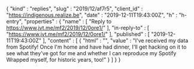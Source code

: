 {
  "kind" : "replies",
  "slug" : "2019/12/af7r5",
  "client_id" : "https://indigenous.realize.be",
  "date" : "2019-12-11T19:43:00Z",
  "h" : "h-entry",
  "properties" : {
    "name" : [ "Reply to https://www.jvt.me/mf2/2019/12/0ore1/" ],
    "in-reply-to" : [ "https://www.jvt.me/mf2/2019/12/0ore1/" ],
    "published" : [ "2019-12-11T19:43:00Z" ],
    "content" : [ {
      "html" : "",
      "value" : "I've received my data from Spotify! Once I'm home and have had dinner, I'll get hacking on it to see what they've got for me and whether I can reproduce my Spotify Wrapped myself, for historic years, too!"
    } ]
  }
}
